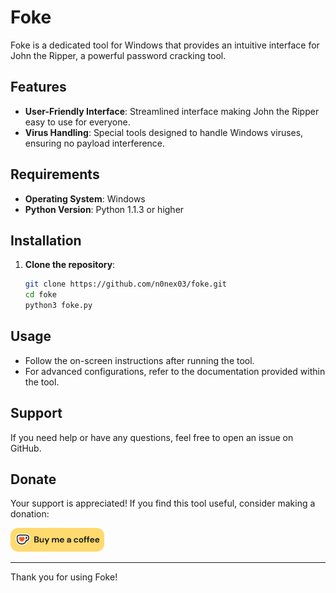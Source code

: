 # Foke

Foke is a dedicated tool for Windows that provides an intuitive interface for John the Ripper, a powerful password cracking tool.

## Features

- **User-Friendly Interface**: Streamlined interface making John the Ripper easy to use for everyone.
- **Virus Handling**: Special tools designed to handle Windows viruses, ensuring no payload interference.

## Requirements

- **Operating System**: Windows
- **Python Version**: Python 1.1.3 or higher

## Installation

1. **Clone the repository**:
    ```bash
    git clone https://github.com/n0nex03/foke.git
    cd foke
    python3 foke.py
    ```

## Usage

- Follow the on-screen instructions after running the tool.
- For advanced configurations, refer to the documentation provided within the tool.


## Support

If you need help or have any questions, feel free to open an issue on GitHub.

## Donate

Your support is appreciated! If you find this tool useful, consider making a donation:

<a href="https://ko-fi.com/n0nex03">
  <img src="https://github.com/losesec/profile/blob/a28d95b5c19b6792bbd78417b979eedb90ea8ab8/kofi1.png" alt="Support Me" width="150" />
</a>

---

Thank you for using Foke!
